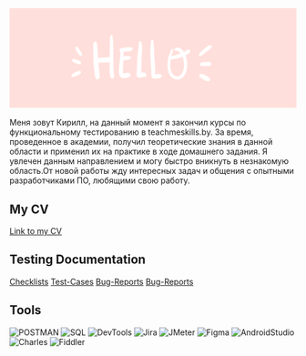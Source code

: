 ![Header](https://github.com/KirillGurnovich/kirillgurnovich/blob/main/assets/FrayedLightheartedGrosbeak-max-1mb.gif)

 Меня зовут Кирилл, на данный момент я закончил курсы по функциональному тестированию в teachmeskills.by. За время, проведенное в академии, получил теоретические знания в данной области и применил их на практике в ходе домашнего задания. Я увлечен данным направлением и могу быстро вникнуть в незнакомую область.От новой работы жду интересных задач и общения с опытными разработчиками ПО, любящими свою работу.

## My CV
[Link to my CV](https://drive.google.com/drive/folders/1TMxBokL0_9pX7zhdzKJTgD5sEBcrL304?usp=sharing)

## Testing Documentation
[Checklists]()
[Test-Cases]()
[Bug-Reports]()
[Bug-Reports]()

## Tools
![POSTMAN](https://img.shields.io/badge/-Postman-090909?style=for-the-badge&logo=postman)
![SQL](https://img.shields.io/badge/-Sql-090909?style=for-the-badge&logo=postgresql)
![DevTools](https://img.shields.io/badge/-DevTools-090909?style=for-the-badge&logo=GoogleChrome)
![Jira](https://img.shields.io/badge/-jira-090909?style=for-the-badge&logo=jira)
![JMeter](https://img.shields.io/badge/-JMeter-090909?style=for-the-badge&logo=ApacheJMeter)
![Figma](https://img.shields.io/badge/-Figma-090909?style=for-the-badge&logo=Figma)
![AndroidStudio](https://img.shields.io/badge/-AndroidStudio-090909?style=for-the-badge&logo=AndroidStudio)
![Charles](https://img.shields.io/badge/-Charles-090909?style=for-the-badge&logo=Fiddler)
![Fiddler](https://img.shields.io/badge/-Fiddler-090909?style=for-the-badge&logo=Fiddler)